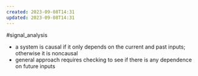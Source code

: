 ```yaml
---
created: 2023-09-08T14:31
updated: 2023-09-08T14:31
---
```

#signal_analysis 
- a system is causal if it only depends on the current and past inputs; otherwise it is noncausal
- general approach requires checking to see if there is any dependence on future inputs